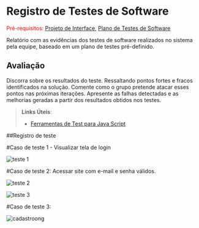 # Registro de Testes de Software

<span style="color:red">Pré-requisitos: <a href="3-Projeto de Interface.md"> Projeto de Interface</a></span>, <a href="8-Plano de Testes de Software.md"> Plano de Testes de Software</a>

Relatório com as evidências dos testes de software realizados no sistema pela equipe, baseado em um plano de testes pré-definido.

## Avaliação

Discorra sobre os resultados do teste. Ressaltando pontos fortes e fracos identificados na solução. Comente como o grupo pretende atacar esses pontos nas próximas iterações. Apresente as falhas detectadas e as melhorias geradas a partir dos resultados obtidos nos testes.

> **Links Úteis**:
> - [Ferramentas de Test para Java Script](https://geekflare.com/javascript-unit-testing/)

##Registro de teste 

#Caso de teste 1 - Visualizar tela de login

![teste 1](https://user-images.githubusercontent.com/95424711/174692200-0fe9e5b6-24c7-4e86-95aa-40d3e4189c1e.png)

#Caso de teste 2: Acessar site com e-mail e senha válidos.

![teste 2](https://user-images.githubusercontent.com/95424711/174692266-b0b36110-5d9b-4045-9116-fbb6c9490294.png)

![teste 3](https://user-images.githubusercontent.com/95424711/174692284-0b96d3b1-6e12-4b89-b2c6-cdffbc839590.png)

#Caso de teste 3: 


![cadastroong](https://user-images.githubusercontent.com/80654018/175792119-a0043dc3-ba07-408f-b8f3-1724a111b157.png)

